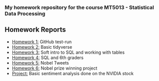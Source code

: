 ### My homework repository for the course MT5013 - Statistical Data Processing

## Homework Reports
- [Homework 1:](Homework/HW1/HW1.md) GitHub test-run
- [Homework 2:](/Homework/HW2/HW2.md) Basic tidyverse
- [Homework 3:](/Homework/HW3/HW3.md) Soft intro to SQL and working with tables
- [Homework 4:](Homework/HW4/HW4.md) SQL and 6th graders
- [Homework 5:](/Homework/HW5/HW5.md) Nobel Tweets
- [Homework 6:](/Homework/HW6/HW6.md) Nobel prize winning project
- [Project:](/Project/README.md) Basic sentiment analysis done on the NVIDIA stock